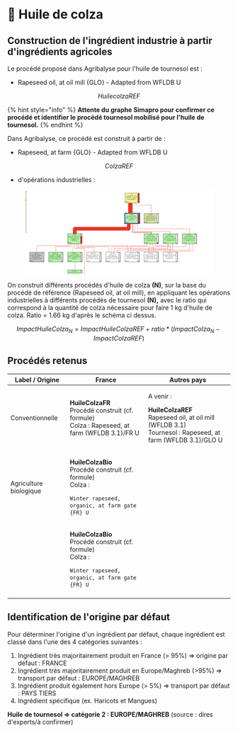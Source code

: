 # 🌼 Huile de colza

## Construction de l'ingrédient industrie à partir d'ingrédients agricoles

Le procédé proposé dans Agribalyse pour l'huile de tournesol est :&#x20;

* Rapeseed oil, at oil mill {GLO} - Adapted from WFLDB U

$$
HuilecolzaREF
$$

{% hint style="info" %}
**Attente du graphe Simapro pour confirmer ce procédé et identifier le procédé tournesol mobilisé pour l'huile de tournesol.**
{% endhint %}



Dans Agribalyse, ce procédé est construit à partir de :&#x20;

* Rapeseed, at farm {GLO} - Adapted from WFLDB U

$$
ColzaREF
$$

* d'opérations industrielles :&#x20;



<figure><img src="../../.gitbook/assets/image (2) (1) (1) (1) (1) (1).png" alt=""><figcaption></figcaption></figure>

On construit différents procédés d'huile de colza **(N)**, sur la base du procédé de référence (Rapeseed oil, at oil mill), en appliquant les opérations industrielles à différents procédés de tournesol **(N),** avec le ratio qui correspond à la quantité de colza nécessaire pour faire 1 kg d'huile de colza. Ratio = 1.66 kg d'après le schéma ci dessus.

$$
ImpactHuileColza_N = ImpactHuileColzaREF + ratio * (ImpactColza_N - ImpactColzaREF)
$$



## Procédés retenus

| Label / Origine        | France                                                                                                                                                                                             | Autres pays                                                                                                                                                                                       |
| ---------------------- | -------------------------------------------------------------------------------------------------------------------------------------------------------------------------------------------------- | ------------------------------------------------------------------------------------------------------------------------------------------------------------------------------------------------- |
| Conventionnelle        | <p><strong>HuileColzaFR</strong><br>Procédé construit (cf. formule)<br>Colza : Rapeseed, at farm (WFLDB 3.1)/FR U</p>                                                                              | <p>A venir : </p><p><strong>HuileColzaREF</strong><br>Rapeseed oil, at oil mill (WFLDB 3.1)<br>Tournesol : Rapeseed, at farm (WFLDB 3.1)/GLO U</p>                                                |
| Agriculture biologique | <p><strong>HuileColzaBio</strong><br>Procédé construit (cf. formule)<br>Colza : </p><pre class="language-json"><code class="lang-json">Winter rapeseed, organic, at farm gate {FR} U
</code></pre> | <p><strong>HuileColzaBio</strong><br>Procédé construit (cf. formule)<br>Colza :</p><pre class="language-json"><code class="lang-json">Winter rapeseed, organic, at farm gate {FR} U
</code></pre> |

## Identification de l'origine par défaut

Pour déterminer l'origine d'un ingrédient par défaut, chaque ingrédient est classé dans l'une des 4 catégories suivantes :&#x20;

1. Ingrédient très majoritairement produit en France (> 95%) => origine par défaut : FRANCE
2. Ingrédient très majoritairement produit en Europe/Maghreb (>95%) => transport par défaut : EUROPE/MAGHREB&#x20;
3. Ingrédient produit également hors Europe (> 5%) => transport par défaut : PAYS TIERS
4. Ingrédient spécifique (ex. Haricots et Mangues)&#x20;

**Huile de tournesol => catégorie 2 : EUROPE/MAGHREB** (source : dires d'experts/à confirmer)&#x20;

